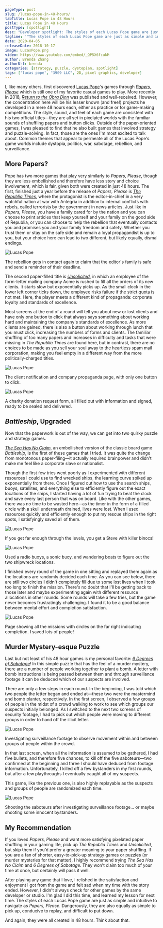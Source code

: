 ```yaml
---
pageType: post
slug: /lucas-pope-in-48-hours/
tabTitle: Lucas Pope in 48 Hours
title: Lucas Pope in 48 Hours
postType: [spotlight]
desc: "Developer spotlight: The styles of each Lucas Pope game are just as simple and intuitive to navigate as Papers, Please. Dangerously, they are also equally as simple to pick up, conducive to replay, and difficult to put down."
tagline: '"The styles of each Lucas Pope game are just as simple and intuitive to navigate as Papers, Please. Dangerously, they are also equally as simple to pick up, conducive to replay, and difficult to put down."'
date: 2020-04-05
releaseDate: 2018-10-17
image: LucasPope.png
video: https://www.youtube.com/embed/_QP5X6fcukM
author: Brenda Zhang
authorUrl: brenda
categories: [strategy, puzzle, dystopian, spotlight]
tags: ["lucas pope", "3909 LLC", 2D, pixel graphics, developer]
---
```


I, like many others, first discovered [Lucas Pope](https://dukope.com/)'s games through _[Papers, Please](https://papersplea.se/)_ which is still one of my favorite casual games to play. More recently in 2018, _[Return to the Obra Dinn](https://obradinn.com/)_ was published and well-received. However, the concentration here will be his lesser known (and free!) projects he developed in a mere 48 hours each, either as practice or for game-making competitions. The style, sound, and feel of each game are consistent with his two official titles—they are all set in pixelated worlds with the familiar sounds of shuffling papers and button clicks. Outside of the paper-oriented games, I was pleased to find that he also built games that involved strategy and puzzle-solving. In fact, those are the ones I'm most excited to talk about. Common themes that appear to permeate all of the Lucas Pope's game worlds include dystopia, politics, war, sabotage, rebellion, and surveillance.

## More Papers?

Pope has two more games that play very similarly to _Papers, Please_, though they are less embellished and therefore have less story and choice involvement, which is fair, given both were created in just 48 hours. The first, finished just a year before the release of _Papers, Please_ is _[The Republia Times](https://dukope.com/trt/play.html)_, where the protagonist is the editor-in-chief in a very watchful nation at war with Antegria in addition to internal conflicts with rebels, called terrorists by the government in news articles. Just like in _Papers, Please_, you have a family cared for by the nation and you can choose to print articles that keep yourself and your family on the good side of Republia, or you can choose to help the rebellion that eventually contacts you and promises you and your family freedom and safety. Whether you trust them or stay on the safe side and remain a loyal propagandist is up to you, but your choice here can lead to two different, but likely equally, dismal endings.

![Lucas Pope][image0]

<figcaption>The rebellion gets in contact again to claim that the editor's family is safe and send a reminder of their deadline.</figcaption>

The second paper-filled title is _[Unsolicited](https://dukope.com/uns/play.html)_, in which an employee of the form-letter mailing company Acme is rushed to fill all the orders of its new clients. It starts slow but exponentially picks up. As the small clock in the lower left corner ticks down, the employee risks failure if the strict quota is not met. Here, the player meets a different kind of propaganda: corporate loyalty and standards of excellence.

Most screens at the end of a round will tell you about new or lost clients and have only one button to click that always says something about working hard and maintaining the company's standards of excellence. As more clients are gained, there is also a button about working through lunch that you must click, increasing the numbers of forms and clients. The familiar shuffling of too many papers and increases in difficulty and tasks that were missing in _The Republia Times_ are found here, but in contrast, there are no choices to be made as you sell your soul away to the heartless spam mail corporation, making you feel empty in a different way from the more politically-charged titles.

![Lucas Pope][image1]

<figcaption>The client notification and company propaganda page, with only one button to click.</figcaption>

![Lucas Pope][image2]

<figcaption>A charity donation request form, all filled out with information and signed, ready to be sealed and delivered.</figcaption>

## _Battleship_, Upgraded

Now that the paperwork is out of the way, we can get into two quirky puzzle and strategy games.

_[The Sea Has No Claim](https://dukope.com/sea/play.html)_, an embellished version of the classic board game _Battleship_, is the first of these games that I tried. It was quite the change from monotonous paper-filing—it actually required brainpower and didn't make me feel like a corporate slave or nationalist.

Though the first few tries went poorly as I experimented with different resources I could use to find wrecked ships, the learning curve spiked up exponentially from there. Once I figured out how to use the search ships, buoys, satellites, and everything else to efficiently figure out the exact locations of the ships, I started having a lot of fun trying to beat the clock and save every last person that was on board. Like with the other games, there was no time to be wasted here—as the timer in the form of a filled circle with a skull underneath drained, lives were lost. When I used resources quickly and efficiently enough to put my rescue ships in the right spots, I satisfyingly saved all of them.

![Lucas Pope][image3]

<figcaption>If you get far enough through the levels, you get a Steve with killer binocs!</figcaption>

![Lucas Pope][image4]

<figcaption>Used a radio buoys, a sonic buoy, and wandering boats to figure out the two shipwreck locations.</figcaption>

I finished every round of the game in one sitting and replayed them again as the locations are randomly decided each time. As you can see below, there are still two circles I didn't completely fill due to some lost lives when I took too long to finish the mission. There's no doubt that I'll be getting back to those later and maybe experimenting again with different resource allocations in other rounds. Some rounds will take a few tries, but the game never becomes frustratingly challenging. I found it to be a good balance between mental effort and completion satisfaction.

![Lucas Pope][image5]

<figcaption>Page showing all the missions with circles on the far right indicating completion. I saved lots of people!</figcaption>

## Murder Mystery-esque Puzzle

Last but not least of his 48 hour games is my personal favorite: _[6 Degrees of Sabotage](https://dukope.com/6dos/play.html)_! In this simple puzzle that has the feel of a murder mystery, there are a number of people working together to plant a bomb. A letter with bomb instructions is being passed between them and through surveillance footage it can be deduced which of our suspects are involved.

There are only a few steps in each round. In the beginning, I was told which two people the letter began and ended at—these two were the mastermind and bomb planter, respectively. In the first screen, I observed a few groups of people in the midst of a crowd walking to work to see which groups our suspects initially belonged. As I switched to the next two screens of security footage, I had to pick out which people were moving to different groups in order to hand off the illicit letter.

![Lucas Pope][image6]

<figcaption>Investigating surveillance footage to observe movement within and between groups of people within the crowd.</figcaption>

In that last screen, when all the information is assumed to be gathered, I had five bullets, and therefore five chances, to kill off the five saboteurs—two confirmed at the beginning and three I should have deduced from footage information. Unfortunately, I killed off a few bystanders in my first rounds, but after a few playthroughs I eventually caught all of my suspects.

This game, like the previous one, is also highly replayable as the suspects and groups of people are randomized each time.

![Lucas Pope][image7]

<figcaption>Shooting the saboteurs after investigating surveillance footage... or maybe shooting some innocent bystanders.</figcaption>

## My Recommendation

If you loved _Papers, Please_ and want more satisfying pixelated paper shuffling in your gaming life, pick up _The Republia Times_ and _Unsolicited_, but skip them if you'd prefer a greater meaning to your paper shuffling. If you are a fan of shorter, easy-to-pick-up strategy games or puzzles (or murder mysteries for that matter), I highly recommend trying _The Sea Has No Claim_ and _6 Degrees of Sabotage_. They won't claim too much of your time at once, but certainly will pass it well.

After playing any game that I love, I relished in the satisfaction and enjoyment I got from the game and felt sad when my time with the story ended. However, I didn't always check for other games by the same developer or studio. I'm glad I did this time, and learned my lesson for next time. The styles of each Lucas Pope game are just as simple and intuitive to navigate as _Papers, Please_. Dangerously, they are also equally as simple to pick up, conducive to replay, and difficult to put down.

And again, they were all created in 48 hours. Think about that.

[image0]: ../../../images/post/lucaspope/LucasPope0.png
[image1]: ../../../images/post/lucaspope/LucasPope1.png
[image2]: ../../../images/post/lucaspope/LucasPope2.png
[image3]: ../../../images/post/lucaspope/LucasPope3.png
[image4]: ../../../images/post/lucaspope/LucasPope4.png
[image5]: ../../../images/post/lucaspope/LucasPope5.png
[image6]: ../../../images/post/lucaspope/LucasPope6.png
[image7]: ../../../images/post/lucaspope/LucasPope7.png
